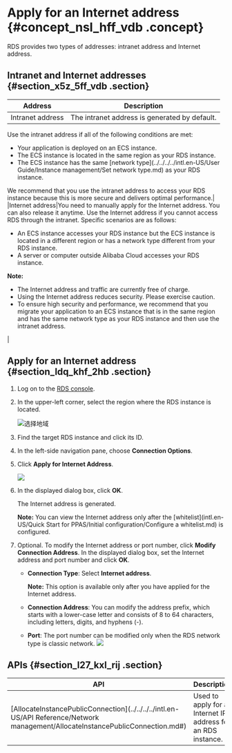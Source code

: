 # Apply for an Internet address {#concept_nsl_hff_vdb .concept}

RDS provides two types of addresses: intranet address and Internet address.

## Intranet and Internet addresses {#section_x5z_5ff_vdb .section}

|Address|Description|
|-------|-----------|
|Intranet address| The intranet address is generated by default.

 Use the intranet address if all of the following conditions are met:

 -   Your application is deployed on an ECS instance.
-   The ECS instance is located in the same region as your RDS instance.
-   The ECS instance has the same [network type](../../../../intl.en-US/User Guide/Instance management/Set network type.md) as your RDS instance.

 We recommend that you use the intranet address to access your RDS instance because this is more secure and delivers optimal performance.|
|Internet address|You need to manually apply for the Internet address. You can also release it anytime. Use the Internet address if you cannot access RDS through the intranet. Specific scenarios are as follows:

 -   An ECS instance accesses your RDS instance but the ECS instance is located in a different region or has a network type different from your RDS instance.
-   A server or computer outside Alibaba Cloud accesses your RDS instance.

 **Note:** 

-   The Internet address and traffic are currently free of charge.
-   Using the Internet address reduces security. Please exercise caution.
-   To ensure high security and performance, we recommend that you migrate your application to an ECS instance that is in the same region and has the same network type as your RDS instance and then use the intranet address.

 |

## Apply for an Internet address {#section_ldq_khf_2hb .section}

1.  Log on to the [RDS console](https://rds.console.aliyun.com/?spm=5176.doc43185.2.7.mR2Syx).
2.  In the upper-left corner, select the region where the RDS instance is located.

    ![选择地域](http://static-aliyun-doc.oss-cn-hangzhou.aliyuncs.com/assets/img/64708/156320864741369_en-US.png)

3.  Find the target RDS instance and click its ID.
4.  In the left-side navigation pane, choose **Connection Options**.
5.  Click **Apply for Internet Address**.

    ![](http://static-aliyun-doc.oss-cn-hangzhou.aliyuncs.com/assets/img/64708/156320864741370_en-US.png)

6.  In the displayed dialog box, click **OK**.

    The Internet address is generated.

    **Note:** You can view the Internet address only after the [whitelist](intl.en-US/Quick Start for PPAS/Initial configuration/Configure a whitelist.md) is configured.

7.  Optional. To modify the Internet address or port number, click **Modify Connection Address**. In the displayed dialog box, set the Internet address and port number and click **OK**.

    -   **Connection Type**: Select **Internet address**.

        **Note:** This option is available only after you have applied for the Internet address.

    -   **Connection Address**: You can modify the address prefix, which starts with a lower-case letter and consists of 8 to 64 characters, including letters, digits, and hyphens \(-\).
    -   **Port**: The port number can be modified only when the RDS network type is classic network.
    ![](http://static-aliyun-doc.oss-cn-hangzhou.aliyuncs.com/assets/img/64708/156320864841371_en-US.png)


## APIs {#section_l27_kxl_rij .section}

|API|Description|
|---|-----------|
|[AllocateInstancePublicConnection](../../../../intl.en-US/API Reference/Network management/AllocateInstancePublicConnection.md#)|Used to apply for an Internet IP address for an RDS instance.|

